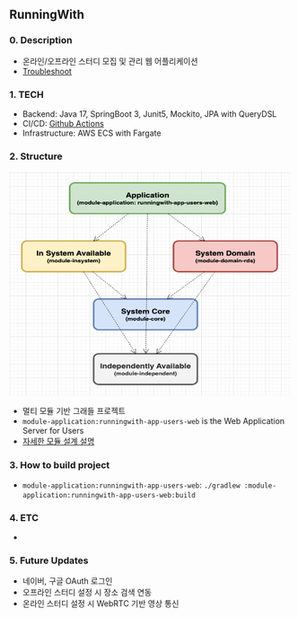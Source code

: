 RunningWith
---

### 0. Description

- 온라인/오프라인 스터디 모집 및 관리 웹 어플리케이션
- [Troubleshoot]()

### 1. TECH

- Backend: Java 17, SpringBoot 3, Junit5, Mockito, JPA with QueryDSL
- CI/CD: [Github Actions](https://docs.github.com/ko/actions)
- Infrastructure: AWS ECS with Fargate

### 2. Structure

<img src="./docs/images/module-architecture.png" width="500" height="400"/>

- 멀티 모듈 기반 그래들 프로젝트
- `module-application:runningwith-app-users-web` is the Web Application Server for Users
- [자세한 모듈 설계 설명](./docs/module/README.md)

### 3. How to build project

- `module-application:runningwith-app-users-web`: `./gradlew :module-application:runningwith-app-users-web:build`

### 4. ETC

-

### 5. Future Updates

- 네이버, 구글 OAuth 로그인
- 오프라인 스터디 설정 시 장소 검색 연동
- 온라인 스터디 설정 시 WebRTC 기반 영상 통신
